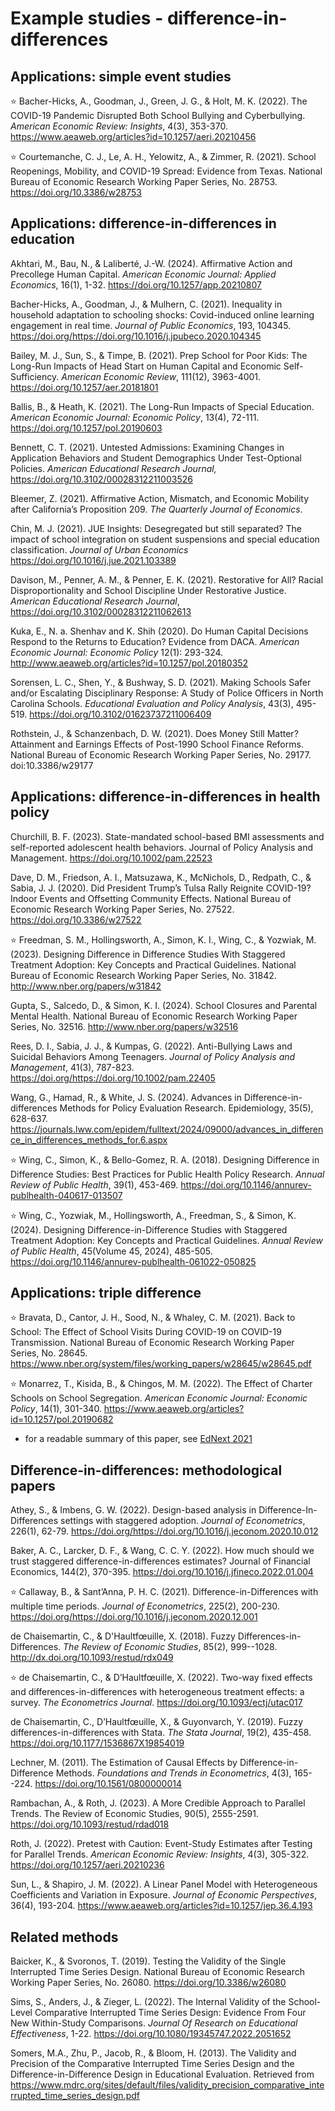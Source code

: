 # Example studies - difference-in-differences

## Applications: simple event studies

:star: Bacher-Hicks, A., Goodman, J., Green, J. G., & Holt, M. K. (2022). The COVID-19 Pandemic Disrupted Both School Bullying and Cyberbullying. *American Economic Review: Insights*, 4(3), 353-370. https://www.aeaweb.org/articles?id=10.1257/aeri.20210456

:star: Courtemanche, C. J., Le, A. H., Yelowitz, A., & Zimmer, R. (2021). School Reopenings, Mobility, and COVID-19 Spread: Evidence from Texas. National Bureau of Economic Research Working Paper Series, No. 28753. https://doi.org/10.3386/w28753 

## Applications: difference-in-differences in education

Akhtari, M., Bau, N., & Laliberté, J.-W. (2024). Affirmative Action and Precollege Human Capital. *American Economic Journal: Applied Economics*, 16(1), 1-32. https://doi.org/10.1257/app.20210807 

Bacher-Hicks, A., Goodman, J., & Mulhern, C. (2021). Inequality in household adaptation to schooling shocks: Covid-induced online learning engagement in real time. *Journal of Public Economics*, 193, 104345. https://doi.org/https://doi.org/10.1016/j.jpubeco.2020.104345 

Bailey, M. J., Sun, S., & Timpe, B. (2021). Prep School for Poor Kids: The Long-Run Impacts of Head Start on Human Capital and Economic Self-Sufficiency. *American Economic Review*, 111(12), 3963-4001. https://doi.org/10.1257/aer.20181801 

Ballis, B., & Heath, K. (2021). The Long-Run Impacts of Special Education. *American Economic Journal: Economic Policy*, 13(4), 72-111. https://doi.org/10.1257/pol.20190603 

Bennett, C. T. (2021). Untested Admissions: Examining Changes in Application Behaviors and Student Demographics Under Test-Optional Policies. *American Educational Research Journal,* https://doi.org/10.3102/00028312211003526

Bleemer, Z. (2021). Affirmative Action, Mismatch, and Economic Mobility after California’s Proposition 209. *The Quarterly Journal of Economics*.

Chin, M. J. (2021). JUE Insights: Desegregated but still separated? The impact of school integration on student suspensions and special education classification. *Journal of Urban Economics* https://doi.org/10.1016/j.jue.2021.103389

Davison, M., Penner, A. M., & Penner, E. K. (2021). Restorative for All? Racial Disproportionality and School Discipline Under Restorative Justice. *American Educational Research Journal*, https://doi.org/10.3102/00028312211062613 

Kuka, E., N. a. Shenhav and K. Shih (2020). Do Human Capital Decisions Respond to the Returns to Education? Evidence from DACA. *American Economic Journal: Economic Policy* 12(1): 293-324. http://www.aeaweb.org/articles?id=10.1257/pol.20180352

Sorensen, L. C., Shen, Y., & Bushway, S. D. (2021). Making Schools Safer and/or Escalating Disciplinary Response: A Study of Police Officers in North Carolina Schools. *Educational Evaluation and Policy Analysis*, 43(3), 495-519. https://doi.org/10.3102/01623737211006409

Rothstein, J., & Schanzenbach, D. W. (2021). Does Money Still Matter? Attainment and Earnings Effects of Post-1990 School Finance Reforms. National Bureau of Economic Research Working Paper Series, No. 29177. doi:10.3386/w29177


## Applications: difference-in-differences in health policy

Churchill, B. F. (2023). State-mandated school-based BMI assessments and self-reported adolescent health behaviors. Journal of Policy Analysis and Management. https://doi.org/10.1002/pam.22523

Dave, D. M., Friedson, A. I., Matsuzawa, K., McNichols, D., Redpath, C., & Sabia, J. J. (2020). Did President Trump’s Tulsa Rally Reignite COVID-19? Indoor Events and Offsetting Community Effects. National Bureau of Economic Research Working Paper Series, No. 27522. https://doi.org/10.3386/w27522 

:star: Freedman, S. M., Hollingsworth, A., Simon, K. I., Wing, C., & Yozwiak, M. (2023). Designing Difference in Difference Studies With Staggered Treatment Adoption: Key Concepts and Practical Guidelines. National Bureau of Economic Research Working Paper Series, No. 31842. http://www.nber.org/papers/w31842

Gupta, S., Salcedo, D., & Simon, K. I. (2024). School Closures and Parental Mental Health. National Bureau of Economic Research Working Paper Series, No. 32516. http://www.nber.org/papers/w32516

Rees, D. I., Sabia, J. J., & Kumpas, G. (2022). Anti-Bullying Laws and Suicidal Behaviors Among Teenagers. *Journal of Policy Analysis and Management*, 41(3), 787-823. https://doi.org/https://doi.org/10.1002/pam.22405 

Wang, G., Hamad, R., & White, J. S. (2024). Advances in Difference-in-differences Methods for Policy Evaluation Research. Epidemiology, 35(5), 628-637. https://journals.lww.com/epidem/fulltext/2024/09000/advances_in_difference_in_differences_methods_for.6.aspx

:star: Wing, C., Simon, K., & Bello-Gomez, R. A. (2018). Designing Difference in Difference Studies: Best Practices for Public Health Policy Research. *Annual Review of Public Health*, 39(1), 453-469. https://doi.org/10.1146/annurev-publhealth-040617-013507 

:star: Wing, C., Yozwiak, M., Hollingsworth, A., Freedman, S., & Simon, K. (2024). Designing Difference-in-Difference Studies with Staggered Treatment Adoption: Key Concepts and Practical Guidelines. *Annual Review of Public Health*, 45(Volume 45, 2024), 485-505. https://doi.org/10.1146/annurev-publhealth-061022-050825


## Applications: triple difference

:star: Bravata, D., Cantor, J. H., Sood, N., & Whaley, C. M. (2021). Back to School: The Effect of School Visits During COVID-19 on COVID-19 Transmission. National Bureau of Economic Research Working Paper Series, No. 28645. https://www.nber.org/system/files/working_papers/w28645/w28645.pdf

:star: Monarrez, T., Kisida, B., & Chingos, M. M. (2022). The Effect of Charter Schools on School Segregation. *American Economic Journal: Economic Policy*, 14(1), 301-340. https://www.aeaweb.org/articles?id=10.1257/pol.20190682
* for a readable summary of this paper, see [EdNext 2021](https://www.educationnext.org/do-charter-schools-increase-segregation-first-national-analysis-reveals-modest-impact/)

## Difference-in-differences: methodological papers

Athey, S., & Imbens, G. W. (2022). Design-based analysis in Difference-In-Differences settings with staggered adoption. *Journal of Econometrics*, 226(1), 62-79. https://doi.org/https://doi.org/10.1016/j.jeconom.2020.10.012 

Baker, A. C., Larcker, D. F., & Wang, C. C. Y. (2022). How much should we trust staggered difference-in-differences estimates? Journal of Financial Economics, 144(2), 370-395. https://doi.org/10.1016/j.jfineco.2022.01.004

:star: Callaway, B., & Sant’Anna, P. H. C. (2021). Difference-in-Differences with multiple time periods. *Journal of Econometrics*, 225(2), 200-230. https://doi.org/https://doi.org/10.1016/j.jeconom.2020.12.001 

de Chaisemartin, C., & D'Haultfœuille, X. (2018). Fuzzy Differences-in-Differences. *The Review of Economic Studies*, 85(2), 999--1028. http://dx.doi.org/10.1093/restud/rdx049 

:star: de Chaisemartin, C., & D’Haultfœuille, X. (2022). Two-way fixed effects and differences-in-differences with heterogeneous treatment effects: a survey. *The Econometrics Journal*. https://doi.org/10.1093/ectj/utac017 

de Chaisemartin, C., D’Haultfœuille, X., & Guyonvarch, Y. (2019). Fuzzy differences-in-differences with Stata. *The Stata Journal*, 19(2), 435-458. https://doi.org/10.1177/1536867X19854019 

Lechner, M. (2011). The Estimation of Causal Effects by Difference-in-Difference Methods. *Foundations and Trends in Econometrics*, 4(3), 165--224. https://doi.org/10.1561/0800000014 

Rambachan, A., & Roth, J. (2023). A More Credible Approach to Parallel Trends. The Review of Economic Studies, 90(5), 2555-2591. https://doi.org/10.1093/restud/rdad018

Roth, J. (2022). Pretest with Caution: Event-Study Estimates after Testing for Parallel Trends. *American Economic Review: Insights*, 4(3), 305-322. https://doi.org/10.1257/aeri.20210236 

Sun, L., & Shapiro, J. M. (2022). A Linear Panel Model with Heterogeneous Coefficients and Variation in Exposure. *Journal of Economic Perspectives*, 36(4), 193-204. https://www.aeaweb.org/articles?id=10.1257/jep.36.4.193 

## Related methods

Baicker, K., & Svoronos, T. (2019). Testing the Validity of the Single Interrupted Time Series Design. National Bureau of Economic Research Working Paper Series, No. 26080. https://doi.org/10.3386/w26080 

Sims, S., Anders, J., & Zieger, L. (2022). The Internal Validity of the School-Level Comparative Interrupted Time Series Design: Evidence From Four New Within-Study Comparisons. *Journal Of Research on Educational Effectiveness*, 1-22. https://doi.org/10.1080/19345747.2022.2051652

Somers, M.A., Zhu, P., Jacob, R., & Bloom, H. (2013). The Validity and Precision of the Comparative Interrupted Time Series Design and the Difference-in-Difference Design in Educational Evaluation. Retrieved from https://www.mdrc.org/sites/default/files/validity_precision_comparative_interrupted_time_series_design.pdf

